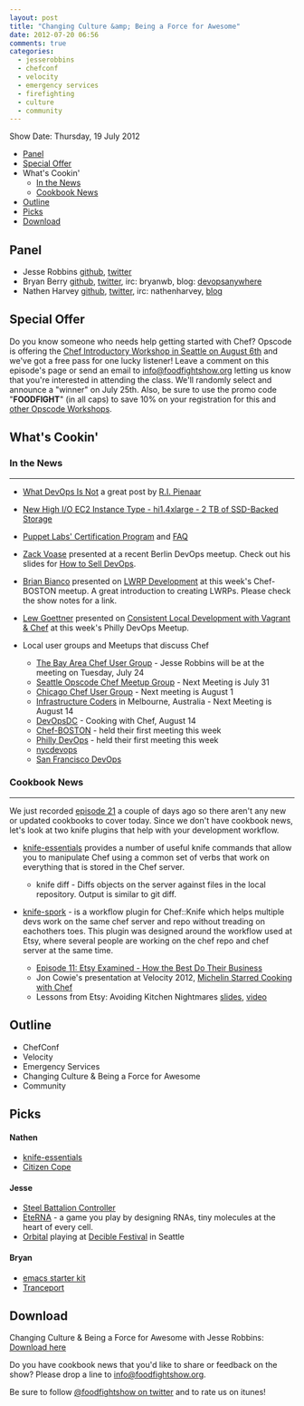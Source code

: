 ```yaml
---
layout: post
title: "Changing Culture &amp; Being a Force for Awesome"
date: 2012-07-20 06:56
comments: true
categories: 
  - jesserobbins
  - chefconf
  - velocity
  - emergency services
  - firefighting
  - culture
  - community
---
```

Show Date:  Thursday, 19 July 2012

* [Panel](http://foodfightshow.org/2012/07/changing-culture-and-being-a-force-for-awesome.html#panel)
* [Special Offer](http://foodfightshow.org/2012/07/changing-culture-and-being-a-force-for-awesome.html#offer)
* What's Cookin'
  * [In the News](http://foodfightshow.org/2012/07/changing-culture-and-being-a-force-for-awesome.html#news)
  * [Cookbook News](http://foodfightshow.org/2012/07/changing-culture-and-being-a-force-for-awesome.html#cookbooks)
* [Outline](http://foodfightshow.org/2012/07/changing-culture-and-being-a-force-for-awesome.html#outline)
* [Picks](http://foodfightshow.org/2012/07/changing-culture-and-being-a-force-for-awesome.html#picks)
* [Download](http://traffic.libsyn.com/foodfight/FoodFightShow22-BeingAForceForAwesome1.mp3)

<!-- more -->

Panel<a name="panel"></a>
-----
* Jesse Robbins [github](https://github.com/jesserobbins), [twitter](https://twitter.com/jesserobbins)
* Bryan Berry [github](http://github.com/bryanwb), [twitter](http://twitter.com/bryanwb), irc: bryanwb, blog: [devopsanywhere](http://devopsanywhere.blogspot.com)
* Nathen Harvey [github](http://github.com/nathenharvey), [twitter](http://twitter.com/nathenharvey), irc: nathenharvey, [blog](http://nathenharvey.com)


Special Offer<a name="offer"></a>
-------------
Do you know someone who needs help getting started with Chef?  Opscode is offering the [Chef Introductory Workshop in Seattle on August 6th](http://www.eventbrite.com/event/3727049706) and we've got a free pass for one lucky listener!  Leave a comment on this episode's page or send an email to [info@foodfightshow.org](mailto:info@foodfightshow.org) letting us know that you're interested in attending the class.  We'll randomly select and announce a "winner" on July 25th.  Also, be sure to use the promo code "**FOODFIGHT**" (in all caps) to save 10% on your registration for this and [other Opscode Workshops](http://www.eventbrite.com/org/429733222?s=5384212).

What's Cookin'
-------------
### In the News<a name="news"></a>
-----------
* [What DevOps Is Not](http://www.agileweboperations.com/what-devops-is-not) a great post by [R.I. Pienaar](http://twitter.com/ripienaar)

* [New High I/O EC2 Instance Type - hi1.4xlarge - 2 TB of SSD-Backed Storage](http://aws.typepad.com/aws/2012/07/new-high-io-ec2-instance-type-hi14xlarge.html)

* [Puppet Labs' Certification Program](http://puppetlabs.com/blog/coming-soon-puppet-certification-program/) and [FAQ](http://puppetlabs.com/services/certification/faq/)

* [Zack Voase](https://twitter.com/zacharyvoase) presented at a recent Berlin DevOps meetup.  Check out his slides for [How to Sell DevOps](https://speakerdeck.com/u/zacharyvoase/p/how-to-sell-devops).

* [Brian Bianco](http://twitter.com/brianwbianco) presented on [LWRP Development](http://www.slideshare.net/geekbri/lwrp-presentation) at this week's Chef-BOSTON meetup.  A great introduction to creating LWRPs.  Please check the show notes for a link.

* [Lew Goettner](http://twitter.com/lewg) presented on  [Consistent Local Development with Vagrant & Chef](https://speakerdeck.com/u/lewg/p/consistent-local-development-with-vagrant-and-chef) at this week's Philly DevOps Meetup.

* Local user groups and Meetups that discuss Chef
  * [The Bay Area Chef User Group](http://www.meetup.com/The-Bay-Area-Chef-User-Group/) - Jesse Robbins will be at the meeting on Tuesday, July 24
  * [Seattle Opscode Chef Meetup Group](http://www.meetup.com/Seattle-Opscode-Chef-Meetup-Group/) - Next Meeting is July 31
  * [Chicago Chef User Group](http://www.meetup.com/Chicago-Chef-User-Group/) - Next meeting is August 1
  * [Infrastructure Coders](http://www.meetup.com/Infrastructure-Coders/) in Melbourne, Australia - Next Meeting is August 14
  * [DevOpsDC](http://www.meetup.com/DevOpsDC/) - Cooking with Chef, August 14
  * [Chef-BOSTON](http://www.meetup.com/Chef-BOSTON/) - held their first meeting this week
  * [Philly DevOps](http://phillydevops.org/) - held their first meeting this week
   * [nycdevops](http://www.meetup.com/nycdevops/)
  * [San Francisco DevOps](http://www.meetup.com/San-Francisco-DevOps/)


### Cookbook News<a name="cookbooks"></a>
-------------
We just recorded [episode 21](http://foodfightshow.org/2012/07/monitoring-for-n00bs-with-jason-dixon.html) a couple of days ago so there aren't any new or updated cookbooks to cover today.  Since we don't have cookbook news, let's look at two knife plugins that help with your development workflow.

* [knife-essentials](https://github.com/jkeiser/knife-essentials) provides a number of useful knife commands that allow you to manipulate Chef using a common set of verbs that work on everything that is stored in the Chef server.
  * knife diff - Diffs objects on the server against files in the local repository. Output is similar to git diff.

* [knife-spork](https://github.com/jonlives/knife-spork) - is a workflow plugin for Chef::Knife which helps multiple devs work on the same chef server and repo without treading on eachothers toes. This plugin was designed around the workflow used at Etsy, where several people are working on the chef repo and chef server at the same time.
  * [Episode 11: Etsy Examined - How the Best Do Their Business](http://foodfightshow.org/2012/05/episode-11-etsy-examined-how-best-do.html)
  * Jon Cowie's presentation at Velocity 2012, [Michelin Starred Cooking with Chef](http://www.slideshare.net/jonlives/michelin-starred-cooking-with-chef)
  * Lessons from Etsy: Avoiding Kitchen Nightmares [slides](http://www.slideshare.net/mcdonnps/lessons-from-etsy-avoiding-kitchen-nightmares-chefconf-2012), [video](http://www.youtube.com/watch?v=nSnJCJiZDDU)

Outline<a name="outline"></a>
-------

* ChefConf
* Velocity
* Emergency Services
* Changing Culture &amp; Being a Force for Awesome
* Community

Picks<a name="picks"></a>
-----
#### Nathen

* [knife-essentials](https://github.com/jkeiser/knife-essentials)
* [Citizen Cope](http://citizencope.com/)

#### Jesse
* [Steel Battalion Controller](http://www.steelbattalion.org/controller.php)
* [EteRNA](http://eterna.cmu.edu/) - a game you play by designing RNAs, tiny molecules at the heart of every cell.
* [Orbital](http://en.wikipedia.org/wiki/Orbital_%28band%29) playing at [Decible Festival](http://dbfestival.com/) in Seattle

#### Bryan
* [emacs starter kit](https://github.com/technomancy/emacs-starter-kit/)
* [Tranceport](http://en.wikipedia.org/wiki/Tranceport_%28album%29)


Download
--------

Changing Culture &amp; Being a Force for Awesome with Jesse Robbins:  [Download here](http://traffic.libsyn.com/foodfight/FoodFightShow22-BeingAForceForAwesome1.mp3)

Do you have cookbook news that you'd like to share or feedback on the show?  Please drop a line to [info@foodfightshow.org](mailto:info@foodfightshow.org).

Be sure to follow [@foodfightshow on twitter](http://twitter.com/foodfightshow) and to rate us on itunes!

